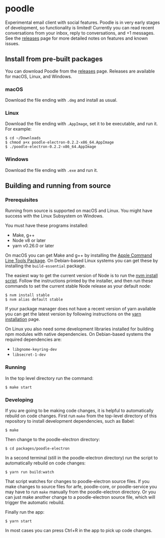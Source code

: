 # poodle

Experimental email client with social features.
Poodle is in very early stages of development, so functionality is limited!
Currently you can read recent conversations from your inbox, reply to
conversations, and +1 messages.
See the [releases][] page for more detailed notes on features and known issues.


## Install from pre-built packages

You can download Poodle from the [releases][] page.
Releases are available for macOS, Linux, and Windows.

[releases]: https://github.com/PoodleApp/poodle/releases

### macOS

Download the file ending with `.dmg` and install as usual.

### Linux

Download the file ending with `.AppImage`, set it to be executable, and run it.
For example:

    $ cd ~/Downloads
    $ chmod a+x poodle-electron-0.2.2-x86_64.AppImage
    $ ./poodle-electron-0.2.2-x86_64.AppImage

### Windows

Download the file ending with `.exe` and run it.


## Building and running from source

### Prerequisites

Running from source is supported on macOS and Linux.
You might have success with the Linux Subsystem on Windows.

You must have these programs installed:

- Make, g++
- Node v8 or later
- yarn v0.26.0 or later

On macOS you can get Make and g++ by installing the
[Apple Command Line Tools Package][].
On Debian-based Linux systems you can get these by installing the
`build-essential` package.

[Apple Command Line Tools Package]: https://developer.apple.com/library/content/technotes/tn2339/_index.html

The easiest way to get the current version of Node is to run the
[nvm install script][nvm].
Follow the instructions printed by the installer,
and then run these commands to set the current stable Node release as your
default node:

    $ nvm install stable
    $ nvm alias default stable

[nvm]: https://github.com/creationix/nvm#install-script

If your package manager does not have a recent version of yarn available you
can get the latest version by following instructions on the
[yarn installation][yarn] page.

[yarn]: https://yarnpkg.com/lang/en/docs/install/

On Linux you also need some development libraries installed for building npm
modules with native dependencies.
On Debian-based systems the required dependencies are:

- `libgnome-keyring-dev`
- `libsecret-1-dev`


### Running

In the top level directory run the command:

    $ make start

### Developing

If you are going to be making code changes, it is helpful to automatically
rebuild on code changes.
First run `make` from the top-level directory of this repository to install
development dependencies, such as Babel:

    $ make

Then change to the poodle-electron directory:

    $ cd packages/poodle-electron

In a second terminal (still in the poodle-electron directory) run the script to
automatically rebuild on code changes:

    $ yarn run build:watch

That script watches for changes to poodle-electron source files. If you make
changes to source files for arfe, poodle-core, or poodle-service you may have
to run `make` manually from the poodle-electron directory. Or you can just make
another change to a poodle-electron source file, which will trigger the
automatic rebuild.

Finally run the app:

    $ yarn start

In most cases you can press Ctrl+R in the app to pick up code changes.
